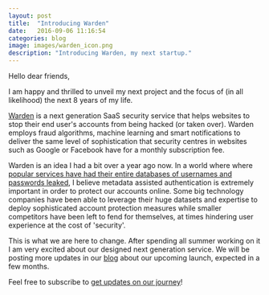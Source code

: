 ```yaml
---
layout: post
title:  "Introducing Warden"
date:   2016-09-06 11:16:54
categories: blog
image: images/warden_icon.png
description: "Introducing Warden, my next startup."
---
```


Hello dear friends,

I am happy and thrilled to unveil my next project and the focus of (in all likelihood) the next 8 years of my life.

[Warden][warden] is a next generation SaaS security service that helps websites to stop their end user's accounts from being hacked (or taken over). Warden employs fraud algorithms, machine learning and smart notifications to deliver the same level of sophistication that security centres in websites such as Google or Facebook have for a monthly subscription fee.

Warden is an idea I had a bit over a year ago now. In a world where where [popular services have had their entire databases of usernames and passwords leaked][check-pawned], I believe metadata assisted authentication is extremely important in order to protect our accounts online. Some big technology companies have been able to leverage their huge datasets and expertise to deploy sophisticated account protection measures while smaller competitors have been left to fend for themselves, at times hindering user experience at the cost of 'security'.

This is what we are here to change. After spending all summer working on it I am very excited about our designed next generation service. We will be posting more updates in our [blog][blog] about our upcoming launch, expected in a few months. 

Feel free to subscribe to [get updates on our journey][warden]!

[post-image]: /images/warden_logo.png
[warden]: http://warden.co
[blog]: http://blog.warden.co
[check-pawned]: https://haveibeenpwned.com/
